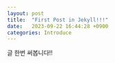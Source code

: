 ```yaml
---
layout: post
title:  "First Post in Jekyll!!!"
date:   2023-09-22 16:44:28 +0900
categories: Introduce
---
```

글 한번 써봅니다!!

